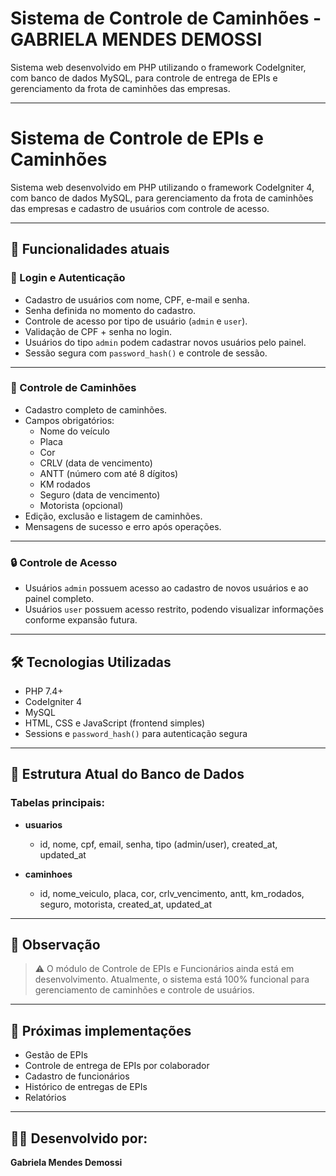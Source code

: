 # Sistema de Controle de Caminhões - GABRIELA MENDES DEMOSSI

Sistema web desenvolvido em PHP utilizando o framework CodeIgniter, com banco de dados MySQL, para controle de entrega de EPIs e gerenciamento da frota de caminhões das empresas.

---
# Sistema de Controle de EPIs e Caminhões

Sistema web desenvolvido em PHP utilizando o framework CodeIgniter 4, com banco de dados MySQL, para gerenciamento da frota de caminhões das empresas e cadastro de usuários com controle de acesso.

---

## 🚀 Funcionalidades atuais

### 🔐 Login e Autenticação
- Cadastro de usuários com nome, CPF, e-mail e senha.
- Senha definida no momento do cadastro.
- Controle de acesso por tipo de usuário (`admin` e `user`).
- Validação de CPF + senha no login.
- Usuários do tipo `admin` podem cadastrar novos usuários pelo painel.
- Sessão segura com `password_hash()` e controle de sessão.

---

### 🚛 Controle de Caminhões
- Cadastro completo de caminhões.
- Campos obrigatórios:
  - Nome do veículo
  - Placa
  - Cor
  - CRLV (data de vencimento)
  - ANTT (número com até 8 dígitos)
  - KM rodados
  - Seguro (data de vencimento)
  - Motorista (opcional)
- Edição, exclusão e listagem de caminhões.
- Mensagens de sucesso e erro após operações.

---

### 🔒 Controle de Acesso
- Usuários `admin` possuem acesso ao cadastro de novos usuários e ao painel completo.
- Usuários `user` possuem acesso restrito, podendo visualizar informações conforme expansão futura.

---

## 🛠️ Tecnologias Utilizadas
- PHP 7.4+
- CodeIgniter 4
- MySQL
- HTML, CSS e JavaScript (frontend simples)
- Sessions e `password_hash()` para autenticação segura

---

## 💾 Estrutura Atual do Banco de Dados
### Tabelas principais:
- **usuarios**
  - id, nome, cpf, email, senha, tipo (admin/user), created_at, updated_at

- **caminhoes**
  - id, nome_veiculo, placa, cor, crlv_vencimento, antt, km_rodados, seguro, motorista, created_at, updated_at

---

## 📜 Observação
> ⚠️ O módulo de Controle de EPIs e Funcionários ainda está em desenvolvimento. Atualmente, o sistema está 100% funcional para gerenciamento de caminhões e controle de usuários.

---

## 🚀 Próximas implementações
- Gestão de EPIs
- Controle de entrega de EPIs por colaborador
- Cadastro de funcionários
- Histórico de entregas de EPIs
- Relatórios

---

## 👩‍💻 Desenvolvido por:
**Gabriela Mendes Demossi**
